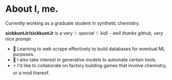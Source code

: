 # About I, me.

Currently working as a graduate student in synthetic chemistry.

**sickkuntJr/sickkuntJr** is a very ✨ _special_ ✨ kid! - *well thanks github, very nice prompt*

- 🔭 Learning to web scrape effectively to build databases for eventual ML purposes.
- 🌱 I also take interest in generative models to automate certain tools.
- ⚡ I'd like to collaborate on factory building games that involve chemistry, or a mod thereof. 
